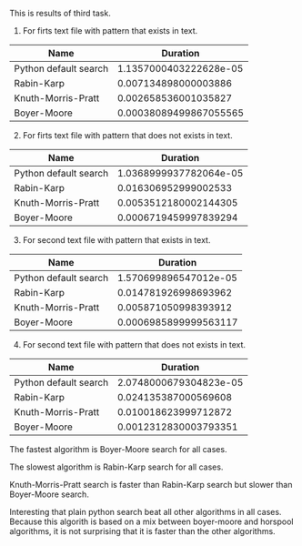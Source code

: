 This is results of third task.

1) For firts text file with pattern that exists in text.

| Name                  | Duration               |
| --------------------- | ---------------------- |
| Python default search | 1.1357000403222628e-05 |
| Rabin-Karp            | 0.007134898000003886   |
| Knuth-Morris-Pratt    | 0.002658536001035827   |
| Boyer-Moore           | 0.00038089499867055565 |

2) For firts text file with pattern that does not exists in text.

| Name                  | Duration               |
| --------------------- | ---------------------- |
| Python default search | 1.0368999937782064e-05 |
| Rabin-Karp            | 0.016306952999002533   |
| Knuth-Morris-Pratt    | 0.0053512180002144305  |
| Boyer-Moore           | 0.0006719459997839294  |

3) For second text file with pattern that exists in text.

| Name                  | Duration               |
| --------------------- | ---------------------- |
| Python default search | 1.570699896547012e-05  |
| Rabin-Karp            | 0.014781926998693962   |
| Knuth-Morris-Pratt    | 0.005871050998393912   |
| Boyer-Moore           | 0.0006985899999563117  |

4) For second text file with pattern that does not exists in text.

| Name                  | Duration               |
| --------------------- | ---------------------- |
| Python default search | 2.0748000679304823e-05 |
| Rabin-Karp            | 0.024135387000569608   |
| Knuth-Morris-Pratt    | 0.010018623999712872   |
| Boyer-Moore           | 0.0012312830003793351  |

The fastest algorithm is Boyer-Moore search for all cases.

The slowest algorithm is Rabin-Karp search for all cases.

Knuth-Morris-Pratt search is faster than Rabin-Karp search but slower than Boyer-Moore search.

Interesting that plain python search beat all other algorithms in all cases. Because this algorith is based on a mix between boyer-moore and horspool algorithms, it is not surprising that it is faster than the other algorithms.
